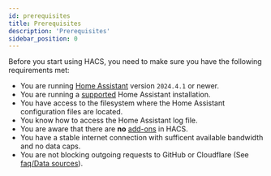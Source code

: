 ```yaml
---
id: prerequisites
title: Prerequisites
description: 'Prerequisites'
sidebar_position: 0
---
```


Before you start using HACS, you need to make sure you have the following requirements met:

- You are running [Home Assistant](https://www.home-assistant.io/) version `2024.4.1` or newer.
- You are running a [supported](https://github.com/home-assistant/architecture/blob/master/adr/0012-define-supported-installation-method.md) Home Assistant installation.
- You have access to the filesystem where the Home Assistant configuration files are located.
- You know how to access the Home Assistant log file.
- You are aware that there are **no** [add-ons](https://www.home-assistant.io/glossary/#add-on) in HACS.
- You have a stable internet connection with sufficent available bandwidth and no data caps.
- You are not blocking outgoing requests to GitHub or Cloudflare (See [faq/Data sources](/docs/faq/data_sources.md)).
